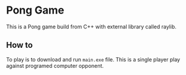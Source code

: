 # Pong Game

This is a Pong game build from C++ with external library called raylib.

## How to

To play is to download and run `main.exe` file. This is a single player play against programed computer opponent.
